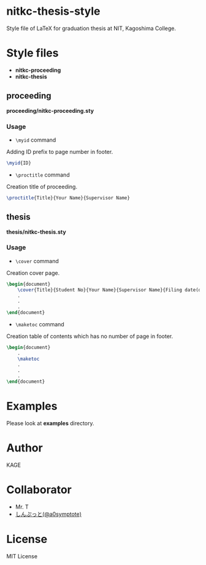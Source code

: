 # nitkc-thesis-style
Style file of LaTeX for graduation thesis at NIT, Kagoshima College.

# Style files
* **nitkc-proceeding**
* **nitkc-thesis**

## proceeding
**proceeding/nitkc-proceeding.sty**

### Usage
* `\myid` command

Adding ID prefix to page number in footer.
```tex
\myid{ID}
```

* `\proctitle` command

Creation title of proceeding.
```tex
\proctitle{Title}{Your Name}{Supervisor Name}
```

## thesis
**thesis/nitkc-thesis.sty**

### Usage
* `\cover` command

Creation cover page.
```tex
\begin{document}
    \cover{Title}{Student No}{Your Name}{Supervisor Name}{Filing date(day only)}
    .
    .
    .
\end{document}
```

* `\maketoc` command

Creation table of contents which has no number of page in footer.
```tex
\begin{document}
    .
    \maketoc
    .
    .
    .
\end{document}
```

# Examples
Please look at **examples** directory.

# Author
KAGE

# Collaborator
* Mr. T
* [しんぷっと(@a0symptote)](https://twitter.com/a0symptote)

# License
MIT License
